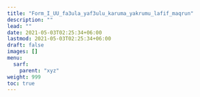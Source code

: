 ```yaml
---
title: "Form_I_UU_fa3ula_yaf3ulu_karuma_yakrumu_lafif_maqrun"
description: ""
lead: ""
date: 2021-05-03T02:25:34+06:00
lastmod: 2021-05-03T02:25:34+06:00
draft: false
images: []
menu: 
  sarf:
    parent: "xyz"
weight: 999
toc: true
---
```



